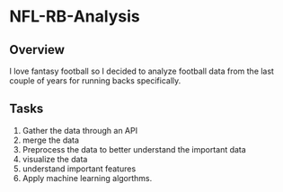 # NFL-RB-Analysis
## Overview
I love fantasy football so I decided to analyze football data from the last couple of years for running backs specifically.
## Tasks
1. Gather the data through an API
2. merge the data
3. Preprocess the data to better understand the important data
4. visualize the data
5. understand important features
6. Apply machine learning algorthms.

